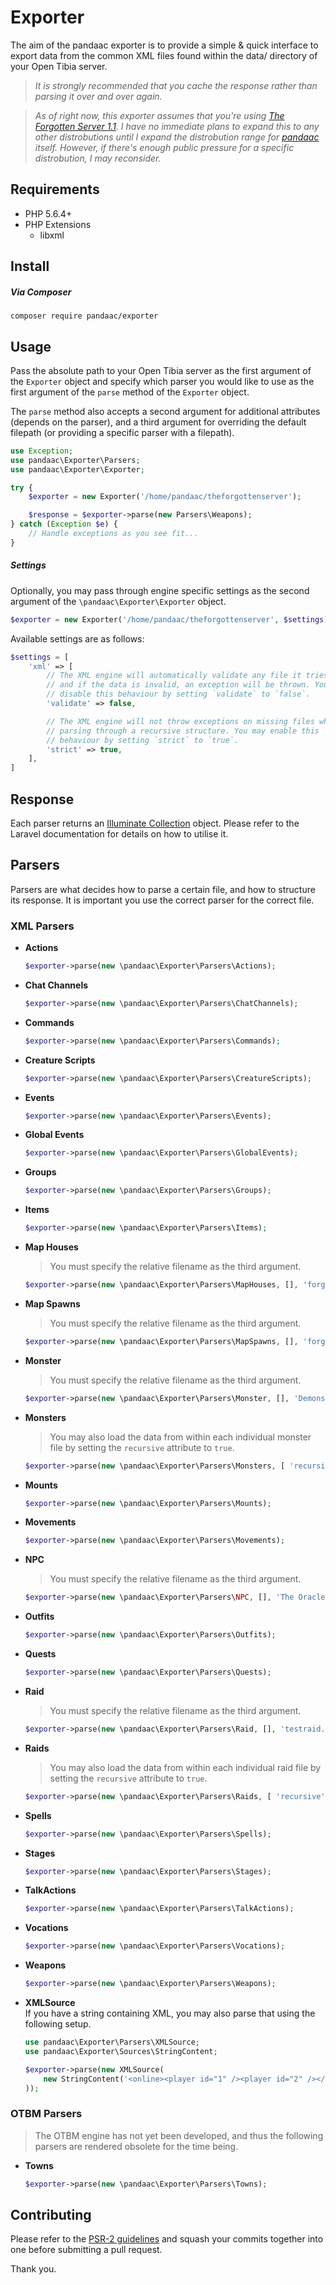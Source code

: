 # Exporter
The aim of the pandaac exporter is to provide a simple & quick interface to export data from the common XML files found within the data/ directory of your Open Tibia server.

> _It is strongly recommended that you cache the response rather than parsing it over and over again._

> _As of right now, this exporter assumes that you're using [The Forgotten Server 1.1](https://github.com/otland/forgottenserver/tree/1.1). I have no immediate plans to expand this to any other distrobutions until I expand the distrobution range for [pandaac](https://github.com/pandaac/pandaac) itself. However, if there's enough public pressure for a specific distrobution, I may reconsider._

## Requirements
* PHP 5.6.4+
* PHP Extensions
  * libxml

## Install
##### Via Composer
```
composer require pandaac/exporter
```

## Usage
Pass the absolute path to your Open Tibia server as the first argument of the `Exporter` object and specify which parser you would like to use as the first argument of the `parse` method of the `Exporter` object.

The `parse` method also accepts a second argument for additional attributes (depends on the parser), and a third argument for overriding the default filepath (or providing a specific parser with a filepath).

```php
use Exception;
use pandaac\Exporter\Parsers;
use pandaac\Exporter\Exporter;

try {
    $exporter = new Exporter('/home/pandaac/theforgottenserver');

    $response = $exporter->parse(new Parsers\Weapons);
} catch (Exception $e) {
    // Handle exceptions as you see fit...
}
```

##### Settings
Optionally, you may pass through engine specific settings as the second argument of the `\pandaac\Exporter\Exporter` object.

```php
$exporter = new Exporter('/home/pandaac/theforgottenserver', $settings);
```

Available settings are as follows:

```php
$settings = [
    'xml' => [
        // The XML engine will automatically validate any file it tries to parse,
        // and if the data is invalid, an exception will be thrown. You may
        // disable this behaviour by setting `validate` to `false`.
        'validate' => false,

        // The XML engine will not throw exceptions on missing files when
        // parsing through a recursive structure. You may enable this
        // behaviour by setting `strict` to `true`.
        'strict' => true,
    ],
]
```

## Response
Each parser returns an [Illuminate Collection](https://laravel.com/docs/5.4/collections) object. Please refer to the Laravel documentation for details on how to utilise it.

## Parsers
Parsers are what decides how to parse a certain file, and how to structure its response. It is important you use the correct parser for the correct file.

### XML Parsers
+ **Actions**  

   ```php
   $exporter->parse(new \pandaac\Exporter\Parsers\Actions);
   ```

+ **Chat Channels**  

   ```php
   $exporter->parse(new \pandaac\Exporter\Parsers\ChatChannels);
   ```

+ **Commands**  
   
   ```php
   $exporter->parse(new \pandaac\Exporter\Parsers\Commands);
   ```

+ **Creature Scripts**  
   
   ```php
   $exporter->parse(new \pandaac\Exporter\Parsers\CreatureScripts);
   ```

+ **Events**  
   
   ```php
   $exporter->parse(new \pandaac\Exporter\Parsers\Events);
   ```

+ **Global Events**  
   
   ```php
   $exporter->parse(new \pandaac\Exporter\Parsers\GlobalEvents);
   ```

+ **Groups**  
   
   ```php
   $exporter->parse(new \pandaac\Exporter\Parsers\Groups);
   ```

+ **Items**  
   
   ```php
   $exporter->parse(new \pandaac\Exporter\Parsers\Items);
   ```

+ **Map Houses**  
   > You must specify the relative filename as the third argument.  

   ```php
   $exporter->parse(new \pandaac\Exporter\Parsers\MapHouses, [], 'forgotten-house.xml');
   ```

+ **Map Spawns**  
   > You must specify the relative filename as the third argument.  

   ```php
   $exporter->parse(new \pandaac\Exporter\Parsers\MapSpawns, [], 'forgotten-spawn.xml');
   ```

+ **Monster**  
   > You must specify the relative filename as the third argument.  

   ```php
   $exporter->parse(new \pandaac\Exporter\Parsers\Monster, [], 'Demons/Demon.xml');
   ```

+ **Monsters**  
   > You may also load the data from within each individual monster file by setting the `recursive` attribute to `true`.  
   
   ```php
   $exporter->parse(new \pandaac\Exporter\Parsers\Monsters, [ 'recursive' => true ]);
   ```

+ **Mounts**  
   
   ```php
   $exporter->parse(new \pandaac\Exporter\Parsers\Mounts);
   ```

+ **Movements**  
   
   ```php
   $exporter->parse(new \pandaac\Exporter\Parsers\Movements);
   ```

+ **NPC**  
   > You must specify the relative filename as the third argument.  

   ```php
   $exporter->parse(new \pandaac\Exporter\Parsers\NPC, [], 'The Oracle.xml');
   ```

+ **Outfits**  
   
   ```php
   $exporter->parse(new \pandaac\Exporter\Parsers\Outfits);
   ```

+ **Quests**  
   
   ```php
   $exporter->parse(new \pandaac\Exporter\Parsers\Quests);
   ```

+ **Raid**  
   > You must specify the relative filename as the third argument.  

   ```php
   $exporter->parse(new \pandaac\Exporter\Parsers\Raid, [], 'testraid.xml');
   ```

+ **Raids**  
   > You may also load the data from within each individual raid file by setting the `recursive` attribute to `true`.  

   ```php
   $exporter->parse(new \pandaac\Exporter\Parsers\Raids, [ 'recursive' => true ]);
   ```

+ **Spells**  
   
   ```php
   $exporter->parse(new \pandaac\Exporter\Parsers\Spells);
   ```

+ **Stages**  
   
   ```php
   $exporter->parse(new \pandaac\Exporter\Parsers\Stages);
   ```

+ **TalkActions**  
   
   ```php
   $exporter->parse(new \pandaac\Exporter\Parsers\TalkActions);
   ```

+ **Vocations**  
   
   ```php
   $exporter->parse(new \pandaac\Exporter\Parsers\Vocations);
   ```

+ **Weapons**  
   
   ```php
   $exporter->parse(new \pandaac\Exporter\Parsers\Weapons);
   ```

+ **XMLSource**  
   If you have a string containing XML, you may also parse that using the following setup.

   ```php
   use pandaac\Exporter\Parsers\XMLSource;
   use pandaac\Exporter\Sources\StringContent;

   $exporter->parse(new XMLSource(
       new StringContent('<online><player id="1" /><player id="2" /></online>')
   ));
   ```

### OTBM Parsers
> The OTBM engine has not yet been developed, and thus the following parsers are rendered obsolete for the time being.

+ **Towns**  
   
   ```php
   $exporter->parse(new \pandaac\Exporter\Parsers\Towns);
   ```

## Contributing
Please refer to the [PSR-2 guidelines](http://www.php-fig.org/psr/psr-2/) and squash your commits together into one before submitting a pull request.

Thank you.
